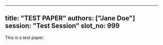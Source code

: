 <!-- content/publication/paper999/index.md -->
---
title: "TEST PAPER"
authors: ["Jane Doe"]
session: "Test Session"
slot_no: 999
---

This is a test paper.